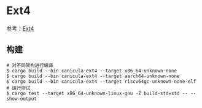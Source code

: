 # Ext4

参考：[Ext4](https://ext4.wiki.kernel.org/index.php/Main_Page)

## 构建

```shell
# 对不同架构进行编译
$ cargo build --bin canicula-ext4 --target x86_64-unknown-none
$ cargo build --bin canicula-ext4 --target aarch64-unknown-none
$ cargo build --bin canicula-ext4 --target riscv64gc-unknown-none-elf
# 运行测试
$ cargo test --target x86_64-unknown-linux-gnu -Z build-std=std -- --show-output
```
